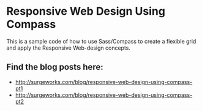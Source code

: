 # Responsive Web Design Using Compass
This is a sample code of how to use Sass/Compass to create a flexible grid and apply the Responsive Web-design concepts.

## Find the blog posts here:

- http://surgeworks.com/blog/responsive-web-design-using-compass-pt1
- http://surgeworks.com/blog/responsive-web-design-using-compass-pt2
